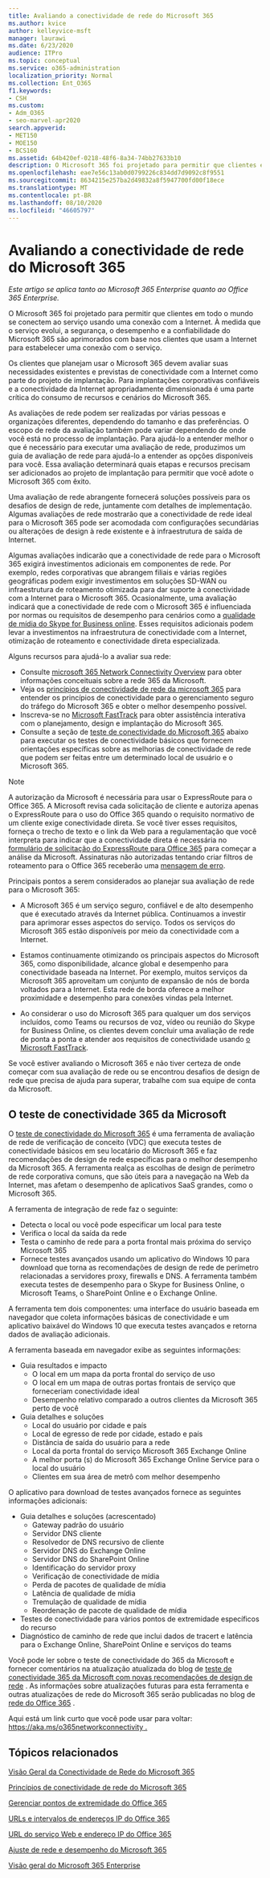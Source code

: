 ```yaml
---
title: Avaliando a conectividade de rede do Microsoft 365
ms.author: kvice
author: kelleyvice-msft
manager: laurawi
ms.date: 6/23/2020
audience: ITPro
ms.topic: conceptual
ms.service: o365-administration
localization_priority: Normal
ms.collection: Ent_O365
f1.keywords:
- CSH
ms.custom:
- Adm_O365
- seo-marvel-apr2020
search.appverid:
- MET150
- MOE150
- BCS160
ms.assetid: 64b420ef-0218-48f6-8a34-74bb27633b10
description: O Microsoft 365 foi projetado para permitir que clientes em todo o mundo se conectem ao serviço usando uma conexão com a Internet. À medida que o serviço evolui, a segurança, o desempenho e a confiabilidade do Microsoft 365 são aprimorados com base nos clientes que usam a Internet para estabelecer uma conexão com o serviço.
ms.openlocfilehash: eae7e56c13ab0d0799226c834dd7d9092c8f9551
ms.sourcegitcommit: 8634215e257ba2d49832a8f5947700fd00f18ece
ms.translationtype: MT
ms.contentlocale: pt-BR
ms.lasthandoff: 08/10/2020
ms.locfileid: "46605797"
---
```

# <a name="assessing-microsoft-365-network-connectivity"></a>Avaliando a conectividade de rede do Microsoft 365

*Este artigo se aplica tanto ao Microsoft 365 Enterprise quanto ao Office 365 Enterprise.*

O Microsoft 365 foi projetado para permitir que clientes em todo o mundo se conectem ao serviço usando uma conexão com a Internet. À medida que o serviço evolui, a segurança, o desempenho e a confiabilidade do Microsoft 365 são aprimorados com base nos clientes que usam a Internet para estabelecer uma conexão com o serviço.
  
Os clientes que planejam usar o Microsoft 365 devem avaliar suas necessidades existentes e previstas de conectividade com a Internet como parte do projeto de implantação. Para implantações corporativas confiáveis e a conectividade da Internet apropriadamente dimensionada é uma parte crítica do consumo de recursos e cenários do Microsoft 365.
  
As avaliações de rede podem ser realizadas por várias pessoas e organizações diferentes, dependendo do tamanho e das preferências. O escopo de rede da avaliação também pode variar dependendo de onde você está no processo de implantação. Para ajudá-lo a entender melhor o que é necessário para executar uma avaliação de rede, produzimos um guia de avaliação de rede para ajudá-lo a entender as opções disponíveis para você. Essa avaliação determinará quais etapas e recursos precisam ser adicionados ao projeto de implantação para permitir que você adote o Microsoft 365 com êxito.
  
Uma avaliação de rede abrangente fornecerá soluções possíveis para os desafios de design de rede, juntamente com detalhes de implementação. Algumas avaliações de rede mostrarão que a conectividade de rede ideal para o Microsoft 365 pode ser acomodada com configurações secundárias ou alterações de design à rede existente e à infraestrutura de saída de Internet.

Algumas avaliações indicarão que a conectividade de rede para o Microsoft 365 exigirá investimentos adicionais em componentes de rede. Por exemplo, redes corporativas que abrangem filiais e várias regiões geográficas podem exigir investimentos em soluções SD-WAN ou infraestrutura de roteamento otimizada para dar suporte à conectividade com a Internet para o Microsoft 365. Ocasionalmente, uma avaliação indicará que a conectividade de rede com o Microsoft 365 é influenciada por normas ou requisitos de desempenho para cenários como a [qualidade de mídia do Skype for Business online](https://support.office.com/article/Media-Quality-and-Network-Connectivity-Performance-in-Skype-for-Business-Online-5fe3e01b-34cf-44e0-b897-b0b2a83f0917). Esses requisitos adicionais podem levar a investimentos na infraestrutura de conectividade com a Internet, otimização de roteamento e conectividade direta especializada.

Alguns recursos para ajudá-lo a avaliar sua rede:

- Consulte [microsoft 365 Network Connectivity Overview](office-365-networking-overview.md) para obter informações conceituais sobre a rede 365 da Microsoft.
- Veja os [princípios de conectividade de rede da microsoft 365](https://aka.ms/o365networkingprinciples) para entender os princípios de conectividade para o gerenciamento seguro do tráfego do Microsoft 365 e obter o melhor desempenho possível.
- Inscreva-se no [Microsoft FastTrack](https://www.microsoft.com/fasttrack) para obter assistência interativa com o planejamento, design e implantação do Microsoft 365. 
- Consulte a seção de [teste de conectividade do Microsoft 365](assessing-network-connectivity.md#the-microsoft-365-connectivity-test) abaixo para executar os testes de conectividade básicos que fornecem orientações específicas sobre as melhorias de conectividade de rede que podem ser feitas entre um determinado local de usuário e o Microsoft 365.

> [!NOTE]
> A autorização da Microsoft é necessária para usar o ExpressRoute para o Office 365. A Microsoft revisa cada solicitação de cliente e autoriza apenas o ExpressRoute para o uso do Office 365 quando o requisito normativo de um cliente exige conectividade direta. Se você tiver esses requisitos, forneça o trecho de texto e o link da Web para a regulamentação que você interpreta para indicar que a conectividade direta é necessária no [formulário de solicitação do ExpressRoute para Office 365](https://aka.ms/O365ERReview) para começar a análise da Microsoft. Assinaturas não autorizadas tentando criar filtros de roteamento para o Office 365 receberão uma [mensagem de erro](https://support.microsoft.com/kb/3181709).
  
Principais pontos a serem considerados ao planejar sua avaliação de rede para o Microsoft 365:
  
- A Microsoft 365 é um serviço seguro, confiável e de alto desempenho que é executado através da Internet pública. Continuamos a investir para aprimorar esses aspectos do serviço. Todos os serviços do Microsoft 365 estão disponíveis por meio da conectividade com a Internet.

- Estamos continuamente otimizando os principais aspectos do Microsoft 365, como disponibilidade, alcance global e desempenho para conectividade baseada na Internet. Por exemplo, muitos serviços da Microsoft 365 aproveitam um conjunto de expansão de nós de borda voltados para a Internet. Esta rede de borda oferece a melhor proximidade e desempenho para conexões vindas pela Internet.

- Ao considerar o uso do Microsoft 365 para qualquer um dos serviços incluídos, como Teams ou recursos de voz, vídeo ou reunião do Skype for Business Online, os clientes devem concluir uma avaliação de rede de ponta a ponta e atender aos requisitos de conectividade usando [o Microsoft FastTrack](https://www.microsoft.com/fasttrack).

Se você estiver avaliando o Microsoft 365 e não tiver certeza de onde começar com sua avaliação de rede ou se encontrou desafios de design de rede que precisa de ajuda para superar, trabalhe com sua equipe de conta da Microsoft.

## <a name="the-microsoft-365-connectivity-test"></a>O teste de conectividade 365 da Microsoft

O [teste de conectividade do Microsoft 365](https://aka.ms/netonboard) é uma ferramenta de avaliação de rede de verificação de conceito (VDC) que executa testes de conectividade básicos em seu locatário do Microsoft 365 e faz recomendações de design de rede específicas para o melhor desempenho da Microsoft 365. A ferramenta realça as escolhas de design de perímetro de rede corporativa comuns, que são úteis para a navegação na Web da Internet, mas afetam o desempenho de aplicativos SaaS grandes, como o Microsoft 365.

A ferramenta de integração de rede faz o seguinte:

- Detecta o local ou você pode especificar um local para teste
- Verifica o local da saída da rede
- Testa o caminho de rede para a porta frontal mais próxima do serviço Microsoft 365
- Fornece testes avançados usando um aplicativo do Windows 10 para download que torna as recomendações de design de rede de perímetro relacionadas a servidores proxy, firewalls e DNS. A ferramenta também executa testes de desempenho para o Skype for Business Online, o Microsoft Teams, o SharePoint Online e o Exchange Online.

A ferramenta tem dois componentes: uma interface do usuário baseada em navegador que coleta informações básicas de conectividade e um aplicativo baixável do Windows 10 que executa testes avançados e retorna dados de avaliação adicionais.

A ferramenta baseada em navegador exibe as seguintes informações:

- Guia resultados e impacto
  - O local em um mapa da porta frontal do serviço de uso
  - O local em um mapa de outras portas frontais de serviço que forneceriam conectividade ideal
  - Desempenho relativo comparado a outros clientes da Microsoft 365 perto de você
- Guia detalhes e soluções
  - Local do usuário por cidade e país
  - Local de egresso de rede por cidade, estado e país
  - Distância de saída do usuário para a rede
  - Local da porta frontal do serviço Microsoft 365 Exchange Online
  - A melhor porta (s) do Microsoft 365 Exchange Online Service para o local do usuário
  - Clientes em sua área de metrô com melhor desempenho

O aplicativo para download de testes avançados fornece as seguintes informações adicionais:

- Guia detalhes e soluções (acrescentado)
  - Gateway padrão do usuário
  - Servidor DNS cliente
  - Resolvedor de DNS recursivo de cliente
  - Servidor DNS do Exchange Online
  - Servidor DNS do SharePoint Online
  - Identificação do servidor proxy
  - Verificação de conectividade de mídia
  - Perda de pacotes de qualidade de mídia
  - Latência de qualidade de mídia
  - Tremulação de qualidade de mídia
  - Reordenação de pacote de qualidade de mídia
- Testes de conectividade para vários pontos de extremidade específicos do recurso
- Diagnóstico de caminho de rede que inclui dados de tracert e latência para o Exchange Online, SharePoint Online e serviços do teams

Você pode ler sobre o teste de conectividade do 365 da Microsoft e fornecer comentários na atualização atualizada do blog de [teste de conectividade 365 da Microsoft com novas recomendações de design de rede](https://techcommunity.microsoft.com/t5/Office-365-Networking/Updated-Office-365-Network-Onboarding-Tool-POC-with-new-network/m-p/711130#M130) . As informações sobre atualizações futuras para esta ferramenta e outras atualizações de rede do Microsoft 365 serão publicadas no blog de [rede do Office 365](https://techcommunity.microsoft.com/t5/Office-365-Networking/bd-p/Office365Networking) .
  
Aqui está um link curto que você pode usar para voltar: [ https://aka.ms/o365networkconnectivity .](https://aka.ms/o365networkconnectivity)
  
## <a name="related-topics"></a>Tópicos relacionados

[Visão Geral da Conectividade de Rede do Microsoft 365](office-365-networking-overview.md)

[Princípios de conectividade de rede do Microsoft 365](https://aka.ms/o365networkingprinciples)

[Gerenciar pontos de extremidade do Office 365](managing-office-365-endpoints.md)

[URLs e intervalos de endereços IP do Office 365](urls-and-ip-address-ranges.md)

[URL do serviço Web e endereço IP do Office 365](office-365-ip-web-service.md)

[Ajuste de rede e desempenho do Microsoft 365](network-planning-and-performance.md)

[Visão geral do Microsoft 365 Enterprise](https://docs.microsoft.com/microsoft-365/enterprise/microsoft-365-overview)
